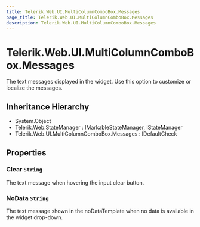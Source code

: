 ```yaml
---
title: Telerik.Web.UI.MultiColumnComboBox.Messages
page_title: Telerik.Web.UI.MultiColumnComboBox.Messages
description: Telerik.Web.UI.MultiColumnComboBox.Messages
---
```


# Telerik.Web.UI.MultiColumnComboBox.Messages

The text messages displayed in the widget. Use this option to customize or localize the messages.

## Inheritance Hierarchy

* System.Object
* Telerik.Web.StateManager : IMarkableStateManager, IStateManager
* Telerik.Web.UI.MultiColumnComboBox.Messages : IDefaultCheck

## Properties

###  Clear `String`

The text message when hovering the input clear button.

###  NoData `String`

The text message shown in the noDataTemplate when no data is available in the widget drop-down.

